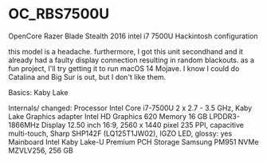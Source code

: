 # OC_RBS7500U
OpenCore Razer Blade Stealth 2016 intel i7 7500U Hackintosh configuration

this model is a headache. furthermore, I got this unit secondhand and it already had a faulty display connection resulting in random blackouts. as a fun project, I'll try getting it to run macOS 14 Mojave. I know I could do Catalina and Big Sur is out, but I don't like them.

Basics:
Kaby Lake

Internals/ changed:
Processor Intel Core i7-7500U 2 x 2.7 - 3.5 GHz, Kaby Lake
Graphics adapter  Intel HD Graphics 620
Memory  16 GB LPDDR3-1866MHz
Display 12.50 inch 16:9, 2560 x 1440 pixel 235 PPI, capacitive multi-touch, Sharp SHP142F (LQ125T1JW02), IGZO LED, glossy: yes
Mainboard Intel Kaby Lake-U Premium PCH
Storage Samsung PM951 NVMe MZVLV256, 256 GB 
